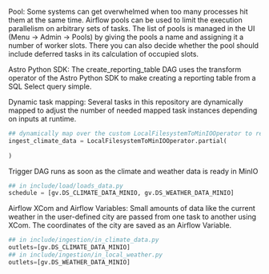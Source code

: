 Pool: 
Some systems can get overwhelmed when too many processes hit them at the same time. Airflow pools can be used to limit the execution parallelism on arbitrary sets of tasks. The list of pools is managed in the UI (Menu -> Admin -> Pools) by giving the pools a name and assigning it a number of worker slots. There you can also decide whether the pool should include deferred tasks in its calculation of occupied slots.

Astro Python SDK: The create_reporting_table DAG uses the transform operator of the Astro Python SDK to make creating a reporting table from a SQL Select query simple.

Dynamic task mapping: Several tasks in this repository are dynamically mapped to adjust the number of needed mapped task instances depending on inputs at runtime.
```python
## dynamically map over the custom LocalFilesystemToMinIOOperator to read the contents of 2 local csv files to MinIO
ingest_climate_data = LocalFilesystemToMinIOOperator.partial(
  
)
```

Trigger DAG runs as soon as the climate and weather data is ready in MinIO
```python
## in include/load/loads_data.py
schedule = [gv.DS_CLIMATE_DATA_MINIO, gv.DS_WEATHER_DATA_MINIO]
```


Airflow XCom and Airflow Variables: Small amounts of data like the current weather in the user-defined city are passed from one task to another using XCom. The coordinates of the city are saved as an Airflow Variable.

``` python
## in include/ingestion/in_climate_data.py
outlets=[gv.DS_CLIMATE_DATA_MINIO]
## in include/ingestion/in_local_weather.py
outlets=[gv.DS_WEATHER_DATA_MINIO]
```
